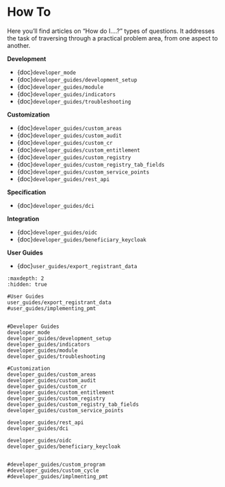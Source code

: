 # How To

Here you’ll find articles on “How do I….?” types of questions. It addresses the task of traversing through a practical problem area, from one aspect to another.

**Development**

- {doc}`developer_mode`
- {doc}`developer_guides/development_setup`
- {doc}`developer_guides/module`
- {doc}`developer_guides/indicators`
- {doc}`developer_guides/troubleshooting`

**Customization**

- {doc}`developer_guides/custom_areas`
- {doc}`developer_guides/custom_audit`
- {doc}`developer_guides/custom_cr`
- {doc}`developer_guides/custom_entitlement`
- {doc}`developer_guides/custom_registry`
- {doc}`developer_guides/custom_registry_tab_fields`
- {doc}`developer_guides/custom_service_points`
- {doc}`developer_guides/rest_api`

**Specification**

- {doc}`developer_guides/dci`

**Integration**

- {doc}`developer_guides/oidc`
- {doc}`developer_guides/beneficiary_keycloak`

**User Guides**

- {doc}`user_guides/export_registrant_data`

```{toctree}
:maxdepth: 2
:hidden: true

#User Guides
user_guides/export_registrant_data
#user_guides/implementing_pmt


#Developer Guides
developer_mode
developer_guides/development_setup
developer_guides/indicators
developer_guides/module
developer_guides/troubleshooting

#Customization
developer_guides/custom_areas
developer_guides/custom_audit
developer_guides/custom_cr
developer_guides/custom_entitlement
developer_guides/custom_registry
developer_guides/custom_registry_tab_fields
developer_guides/custom_service_points

developer_guides/rest_api
developer_guides/dci

developer_guides/oidc
developer_guides/beneficiary_keycloak


#developer_guides/custom_program
#developer_guides/custom_cycle
#developer_guides/implmenting_pmt
```
